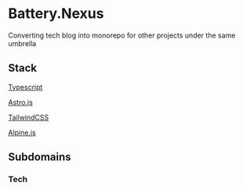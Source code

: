 # Battery.Nexus

Converting tech blog into monorepo for other projects under the same umbrella

## Stack

[Typescript](https://www.typescriptlang.org/)

[Astro.js](https://astro.build/)

[TailwindCSS](https://tailwindcss.com/)

[Alpine.js](https://alpinejs.dev/)



## Subdomains

### Tech